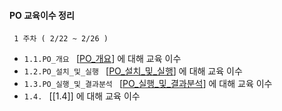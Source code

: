 #### PO 교육이수 정리 

     1 주차 ( 2/22 ~ 2/26 )
+ ```1.1.PO_개요 ``` [[PO_개요]] 에 대해 교육 이수
+ ```1.2.PO_설치_및_실행 ``` [[PO_설치_및_실행]]  에 대해 교육 이수
+ ```1.3.PO_실행_및_결과분석 ``` [[PO_실행_및_결과분석]]  에 대해 교육 이수
+ ```1.4. ``` [[1.4]]  에 대해 교육 이수

[PO_개요]: /1week/1.1.PO_개요.md
[PO_설치_및_실행]: /1week/1.2.PO_설치_및_실행.md
[PO_실행_및_결과분석]: /1week/1.4.md